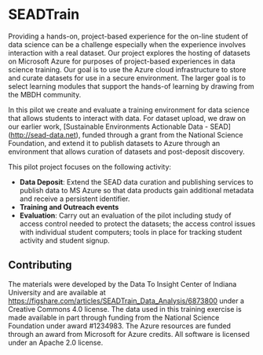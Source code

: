 # SEADTrain

Providing a hands-on, project-based experience for the on-line student of data science can be a challenge especially when the experience involves interaction with a real dataset. Our project explores the hosting of datasets on Microsoft Azure for purposes of project-based experiences in data science training. Our goal is to use the Azure cloud infrastructure to store and curate datasets for use in a secure environment. The larger goal is to select learning modules that support the hands-of learning by drawing from the MBDH community.

In this pilot we create and evaluate a training environment for data science that allows students to interact with data. For dataset upload, we draw on our earlier work, [Sustainable Environments Actionable Data - SEAD] (http://sead-data.net), funded through a grant from the National Science Foundation, and extend it to publish datasets to Azure through an environment that allows curation of datasets and post-deposit discovery.

This pilot project focuses on the following activity:

* **Data Deposit**: Extend the SEAD data curation and publishing services to publish data to MS Azure so that data products gain additional metadata and receive a persistent identifier.
* **Training and Outreach events**
* **Evaluation**: Carry out an evaluation of the pilot including study of access control needed to protect the datasets; the access control issues with individual student computers; tools in place for tracking student activity and student signup.


## Contributing
The materials were developed by the Data To Insight Center of Indiana University and are available at https://figshare.com/articles/SEADTrain_Data_Analysis/6873800 under a Creative Commons 4.0 license.  The data used in this training exercise is made available in part through funding from the National Science Foundation under award #1234983.  The Azure resources are funded through an award from Microsoft for Azure credits.  All software is licensed under an Apache 2.0 license.
